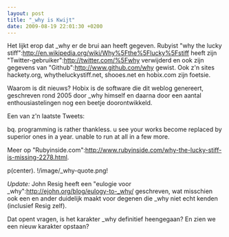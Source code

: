 ```yaml
---
layout: post
title: "_why is Kwijt"
date: 2009-08-19 22:01:30 +0200
---
```


Het lijkt erop dat _why er de brui aan heeft gegeven.  Rubyist "why
the lucky
stiff":http://en.wikipedia.org/wiki/Why%5Fthe%5Flucky%5Fstiff heeft
zijn "Twitter-gebruiker":http://twitter.com/%5Fwhy verwijderd en ook
zijn gegevens van "Github":http://www.github.com/why gewist.  Ook
z'n sites hackety.org, whytheluckystiff.net, shooes.net en hobix.com
zijn foetsie.

Waarom is dit nieuws? Hobix is de software die dit weblog genereert,
geschreven rond 2005 door _why himself en daarna door een aantal
enthousiastelingen nog een beetje doorontwikkeld.

Een van z'n laatste Tweets: 

bq. programming is rather thankless. u see your works become replaced
by superior ones in a year. unable to run at all in a few more.

Meer op
"Rubyinside.com":http://www.rubyinside.com/why-the-lucky-stiff-is-missing-2278.html.

p(center). !/image/_why-quote.png!

*Update:* John Resig heeft een "eulogie voor
_why":http://ejohn.org/blog/eulogy-to-_why/ geschreven, wat
misschien ook een en ander duidelijk maakt voor degenen die _why
niet echt kenden (inclusief Resig zelf).

Dat opent vragen, is het karakter _why definitief heengegaan? En
zien we een nieuw karakter opstaan?
